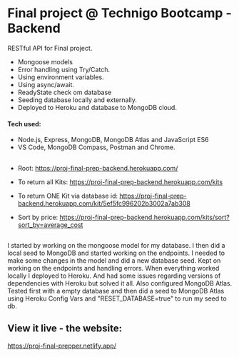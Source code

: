 # Final project @ Technigo Bootcamp - Backend

RESTful API for Final project.

- Mongoose models
- Error handling using Try/Catch.
- Using environment variables.
- Using async/await.
- ReadyState check om database
- Seeding database locally and externally.
- Deployed to Heroku and database to MongoDB cloud.

#### Tech used: 
- Node.js, Express, MongoDB, MongoDB Atlas and JavaScript ES6
- VS Code, MongoDB Compass, Postman and Chrome.

## 

- Root:
https://proj-final-prep-backend.herokuapp.com/ <br>

- To return all Kits:
https://proj-final-prep-backend.herokuapp.com/kits <br>

- To return ONE Kit via database id:
https://proj-final-prep-backend.herokuapp.com/kit/5ef5fc996202b3002a7ab308 <br>

- Sort by price:
https://proj-final-prep-backend.herokuapp.com/kits/sort?sort_by=average_cost <br>


## 
I started by working on the mongoose model for my database. I then did a local seed to MongoDB and started working on the endpoints. I needed to make some changes in the model and did a new database seed. Kept on working on the endpoints and handling errors. 
When everything worked locally I deployed to Heroku. And had some issues regarding versions of dependencies with Heroku but solved it all. 
Also configured MongoDB Atlas. Tested first with a empty database and then did a seed to MongoDB Atlas using Heroku Config Vars and "RESET_DATABASE=true" to run my seed to db. 

## View it live - the website:
https://proj-final-prepper.netlify.app/


